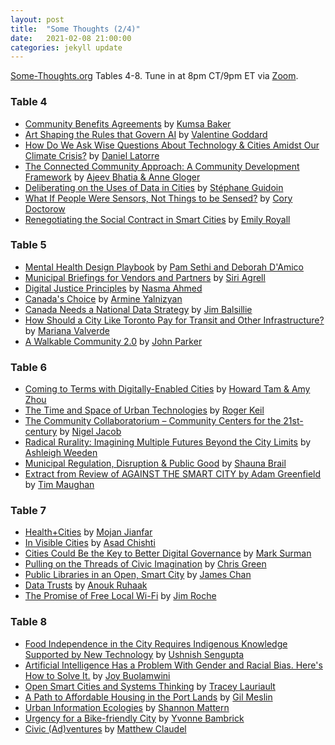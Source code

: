 ```yaml
---
layout: post
title:  "Some Thoughts (2/4)"
date:   2021-02-08 21:00:00
categories: jekyll update
---
```


[Some-Thoughts.org](https://some-thoughts.org/) Tables 4-8. 
Tune in at 8pm CT/9pm ET via [Zoom](https://harvard.zoom.us/j/97704612486).    

### Table 4

- [Community Benefits Agreements](https://some-thoughts.org/baker.html) by [Kumsa Baker](https://some-thoughts.org/baker.html)
- [Art Shaping the Rules that Govern AI](https://some-thoughts.org/goddard.html) by [Valentine Goddard](https://some-thoughts.org/goddard.html)
- [How Do We Ask Wise Questions About Technology &amp; Cities Amidst Our Climate Crisis?](https://some-thoughts.org/latorre.html) by [Daniel Latorre](https://some-thoughts.org/latorre.html)
- [The Connected Community Approach: A Community Development Framework](https://some-thoughts.org/bhatia_gloger.html) by [Ajeev Bhatia &amp; Anne Gloger](https://some-thoughts.org/bhatia_gloger.html)
- [Deliberating on the Uses of Data in Cities](https://some-thoughts.org/guidoin.html) by [Stéphane Guidoin](https://some-thoughts.org/guidoin.html)
- [What If People Were Sensors, Not Things to be Sensed?](https://some-thoughts.org/doctorow.html) by [Cory Doctorow](https://some-thoughts.org/doctorow.html)
- [Renegotiating the Social Contract in Smart Cities](https://some-thoughts.org/royall.html) by [Emily Royall](https://some-thoughts.org/royall.html)

### Table 5

- [Mental Health Design Playbook](https://some-thoughts.org/sethi_damico.html) by [Pam Sethi and Deborah D&#39;Amico](https://some-thoughts.org/sethi_damico.html)
- [Municipal Briefings for Vendors and Partners](https://some-thoughts.org/agrell.html) by [Siri Agrell](https://some-thoughts.org/agrell.html)
- [Digital Justice Principles](https://some-thoughts.org/ahmed.html) by [Nasma Ahmed](https://some-thoughts.org/ahmed.html)
- [Canada&#39;s Choice](https://some-thoughts.org/yalnizyan.html) by [Armine Yalnizyan](https://some-thoughts.org/yalnizyan.html)
- [Canada Needs a National Data Strategy](https://some-thoughts.org/balsillie.html) by [Jim Balsillie](https://some-thoughts.org/balsillie.html)
- [How Should a City Like Toronto Pay for Transit and Other Infrastructure?](https://some-thoughts.org/valverde.html) by [Mariana Valverde](https://some-thoughts.org/valverde.html)
- [A Walkable Community 2.0](https://some-thoughts.org/parker.html) by [John Parker](https://some-thoughts.org/parker.html)

### Table 6

- [Coming to Terms with Digitally-Enabled Cities](https://some-thoughts.org/tam_zhou.html) by [Howard Tam &amp; Amy Zhou](https://some-thoughts.org/tam_zhou.html)
- [The Time and Space of Urban Technologies](https://some-thoughts.org/keil.html) by [Roger Keil](https://some-thoughts.org/keil.html)
- [The Community Collaboratorium – Community Centers for the 21st-century](https://some-thoughts.org/jacob.html) by [Nigel Jacob](https://some-thoughts.org/jacob.html)
- [Radical Rurality: Imagining Multiple Futures Beyond the City Limits](https://some-thoughts.org/weeden.html) by [Ashleigh Weeden](https://some-thoughts.org/weeden.html)
- [Municipal Regulation, Disruption &amp; Public Good](https://some-thoughts.org/brail.html) by [Shauna Brail](https://some-thoughts.org/brail.html)
- [Extract from Review of AGAINST THE SMART CITY by Adam Greenfield](https://some-thoughts.org/maughan.html) by [Tim Maughan](https://some-thoughts.org/maughan.html)

### Table 7

- [Health+Cities](https://some-thoughts.org/jianfar.html) by [Mojan Jianfar](https://some-thoughts.org/jianfar.html)
- [In Visible Cities](https://some-thoughts.org/chishti.html) by [Asad Chishti](https://some-thoughts.org/chishti.html)
- [Cities Could Be the Key to Better Digital Governance](https://some-thoughts.org/surman.html) by [Mark Surman](https://some-thoughts.org/surman.html)
- [Pulling on the Threads of Civic Imagination](https://some-thoughts.org/green.html) by [Chris Green](https://some-thoughts.org/green.html)
- [Public Libraries in an Open, Smart City](https://some-thoughts.org/chan.html) by [James Chan](https://some-thoughts.org/chan.html)
- [Data Trusts](https://some-thoughts.org/ruhaak.html) by [Anouk Ruhaak](https://some-thoughts.org/ruhaak.html)
- [The Promise of Free Local Wi-Fi](https://some-thoughts.org/roche.html) by [Jim Roche](https://some-thoughts.org/roche.html)

### Table 8

- [Food Independence in the City Requires Indigenous Knowledge Supported by New Technology](https://some-thoughts.org/sengupta.html) by [Ushnish Sengupta](https://some-thoughts.org/sengupta.html)
- [Artificial Intelligence Has a Problem With Gender and Racial Bias. Here&#39;s How to Solve It.](https://some-thoughts.org/buolamwini.html) by [Joy Buolamwini](https://some-thoughts.org/buolamwini.html)
- [Open Smart Cities and Systems Thinking](https://some-thoughts.org/lauriault.html) by [Tracey Lauriault](https://some-thoughts.org/lauriault.html)
- [A Path to Affordable Housing in the Port Lands](https://some-thoughts.org/meslin.html) by [Gil Meslin](https://some-thoughts.org/meslin.html)
- [Urban Information Ecologies](https://some-thoughts.org/mattern.html) by [Shannon Mattern](https://some-thoughts.org/mattern.html)
- [Urgency for a Bike-friendly City](https://some-thoughts.org/bambrick.html) by [Yvonne Bambrick](https://some-thoughts.org/bambrick.html)
- [Civic (Ad)ventures](https://some-thoughts.org/claudel.html) by [Matthew Claudel](https://some-thoughts.org/claudel.html)

